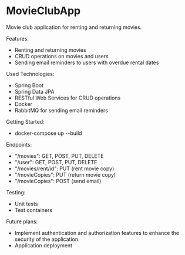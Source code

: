 # MovieClubApp
Movie club application for renting and returning movies.

Features:
- Renting and returning movies
- CRUD operations on movies and users
- Sending email reminders to users with overdue rental dates

Used Technologies:
- Spring Boot
- Spring Data JPA
- RESTful Web Services for CRUD operations
- Docker
- RabbitMQ for sending email reminders

Getting Started:
- docker-compose up --build

Endpoints:
- "/movies": GET, POST, PUT, DELETE
- "/user": GET, POST, PUT, DELETE
- "/movies/rent/id": PUT (rent movie copy)
- "/movieCopies": PUT (return movie copy)
- "/movieCopies": POST (send email)

Testing:
- Unit tests
- Test containers

Future plans:
- Implement authentication and authorization features to enhance the security of the application.
- Application deployment

